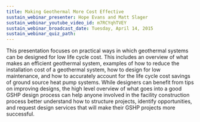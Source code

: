 ```yaml
---
title: Making Geothermal More Cost Effective
sustain_webinar_presenter: Hope Evans and Matt Slager
sustain_webinar_youtube_video_id: m7RCYqhTVEY
sustain_webinar_broadcast_date: Tuesday, April 14, 2015
sustain_webinar_quiz_path:
---
```


This presentation focuses on practical ways in which geothermal systems can be designed for low life cycle cost. This includes an overview of what makes an efficient geothermal system, examples of how to reduce the installation cost of a geothermal system, how to design for low maintenance, and how to accurately account for the life cycle cost savings of ground source heat pump systems. While designers can benefit from tips on improving designs, the high level overview of what goes into a good GSHP design process can help anyone involved in the facility construction process better understand how to structure projects, identify opportunities, and request design services that will make their GSHP projects more successful.

